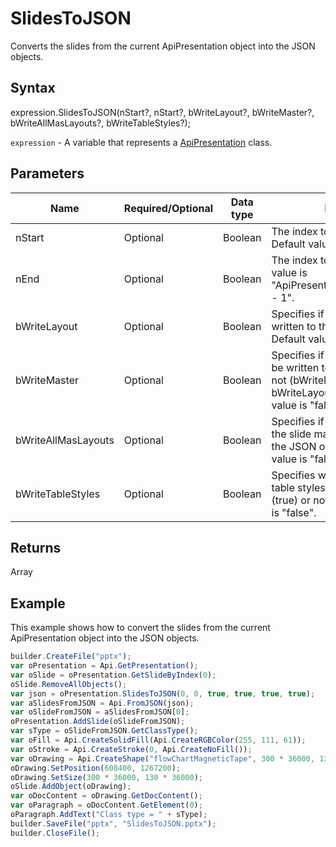 # SlidesToJSON

Converts the slides from the current ApiPresentation object into the JSON objects.

## Syntax

expression.SlidesToJSON(nStart?, nStart?, bWriteLayout?, bWriteMaster?, bWriteAllMasLayouts?, bWriteTableStyles?);

`expression` - A variable that represents a [ApiPresentation](../ApiPresentation.md) class.

## Parameters

| **Name** | **Required/Optional** | **Data type** | **Description** |
| ------------- | ------------- | ------------- | ------------- |
| nStart | Optional | Boolean | The index to the start slide. Default value is "0". |
| nEnd | Optional | Boolean | The index to the end slide. Default value is "ApiPresentation.GetSlidesCount() - 1". |
| bWriteLayout | Optional | Boolean | Specifies if the slide layout will be written to the JSON object or not. Default value is "false". |
| bWriteMaster | Optional | Boolean | Specifies if the slide master will be written to the JSON object or not (bWriteMaster is false if bWriteLayout === false). Default value is "false". |
| bWriteAllMasLayouts | Optional | Boolean | Specifies if all child layouts from the slide master will be written to the JSON object or not. Default value is "false". |
| bWriteTableStyles | Optional | Boolean | Specifies whether to write used table styles to the JSON object (true) or not (false). Default value is "false". |

## Returns

Array<JSON>

## Example

This example shows how to convert the slides from the current ApiPresentation object into the JSON objects.

```javascript
builder.CreateFile("pptx");
var oPresentation = Api.GetPresentation();
var oSlide = oPresentation.GetSlideByIndex(0);
oSlide.RemoveAllObjects();
var json = oPresentation.SlidesToJSON(0, 0, true, true, true, true);
var aSlidesFromJSON = Api.FromJSON(json);
var oSlideFromJSON = aSlidesFromJSON[0];
oPresentation.AddSlide(oSlideFromJSON);
var sType = oSlideFromJSON.GetClassType();
var oFill = Api.CreateSolidFill(Api.CreateRGBColor(255, 111, 61));
var oStroke = Api.CreateStroke(0, Api.CreateNoFill());
var oDrawing = Api.CreateShape("flowChartMagneticTape", 300 * 36000, 130 * 36000, oFill, oStroke);
oDrawing.SetPosition(608400, 1267200);
oDrawing.SetSize(300 * 36000, 130 * 36000);
oSlide.AddObject(oDrawing);
var oDocContent = oDrawing.GetDocContent();
var oParagraph = oDocContent.GetElement(0);
oParagraph.AddText("Class type = " + sType);
builder.SaveFile("pptx", "SlidesToJSON.pptx");
builder.CloseFile();
```